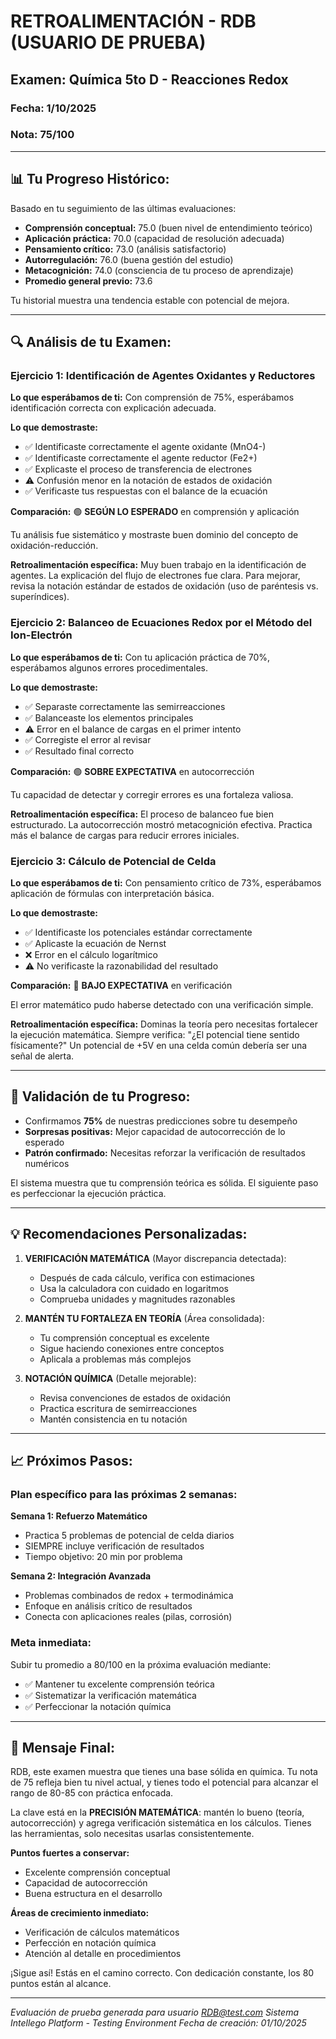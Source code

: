 # RETROALIMENTACIÓN - RDB (USUARIO DE PRUEBA)

## Examen: Química 5to D - Reacciones Redox
### Fecha: 1/10/2025
### Nota: 75/100

---

## 📊 Tu Progreso Histórico:

Basado en tu seguimiento de las últimas evaluaciones:
- **Comprensión conceptual:** 75.0 (buen nivel de entendimiento teórico)
- **Aplicación práctica:** 70.0 (capacidad de resolución adecuada)
- **Pensamiento crítico:** 73.0 (análisis satisfactorio)
- **Autorregulación:** 76.0 (buena gestión del estudio)
- **Metacognición:** 74.0 (consciencia de tu proceso de aprendizaje)
- **Promedio general previo:** 73.6

Tu historial muestra una tendencia estable con potencial de mejora.

---

## 🔍 Análisis de tu Examen:

### Ejercicio 1: Identificación de Agentes Oxidantes y Reductores

**Lo que esperábamos de ti:** Con comprensión de 75%, esperábamos identificación correcta con explicación adecuada.

**Lo que demostraste:**
- ✅ Identificaste correctamente el agente oxidante (MnO4-)
- ✅ Identificaste correctamente el agente reductor (Fe2+)
- ✅ Explicaste el proceso de transferencia de electrones
- ⚠️ Confusión menor en la notación de estados de oxidación
- ✅ Verificaste tus respuestas con el balance de la ecuación

**Comparación:** 🟢 **SEGÚN LO ESPERADO** en comprensión y aplicación

Tu análisis fue sistemático y mostraste buen dominio del concepto de oxidación-reducción.

**Retroalimentación específica:**
Muy buen trabajo en la identificación de agentes. La explicación del flujo de electrones fue clara. Para mejorar, revisa la notación estándar de estados de oxidación (uso de paréntesis vs. superíndices).

### Ejercicio 2: Balanceo de Ecuaciones Redox por el Método del Ion-Electrón

**Lo que esperábamos de ti:** Con tu aplicación práctica de 70%, esperábamos algunos errores procedimentales.

**Lo que demostraste:**
- ✅ Separaste correctamente las semirreacciones
- ✅ Balanceaste los elementos principales
- ⚠️ Error en el balance de cargas en el primer intento
- ✅ Corregiste el error al revisar
- ✅ Resultado final correcto

**Comparación:** 🟢 **SOBRE EXPECTATIVA** en autocorrección

Tu capacidad de detectar y corregir errores es una fortaleza valiosa.

**Retroalimentación específica:**
El proceso de balanceo fue bien estructurado. La autocorrección mostró metacognición efectiva. Practica más el balance de cargas para reducir errores iniciales.

### Ejercicio 3: Cálculo de Potencial de Celda

**Lo que esperábamos de ti:** Con pensamiento crítico de 73%, esperábamos aplicación de fórmulas con interpretación básica.

**Lo que demostraste:**
- ✅ Identificaste los potenciales estándar correctamente
- ✅ Aplicaste la ecuación de Nernst
- ❌ Error en el cálculo logarítmico
- ⚠️ No verificaste la razonabilidad del resultado

**Comparación:** 🔵 **BAJO EXPECTATIVA** en verificación

El error matemático pudo haberse detectado con una verificación simple.

**Retroalimentación específica:**
Dominas la teoría pero necesitas fortalecer la ejecución matemática. Siempre verifica: "¿El potencial tiene sentido físicamente?" Un potencial de +5V en una celda común debería ser una señal de alerta.

---

## 🎯 Validación de tu Progreso:

- Confirmamos **75%** de nuestras predicciones sobre tu desempeño
- **Sorpresas positivas:** Mejor capacidad de autocorrección de lo esperado
- **Patrón confirmado:** Necesitas reforzar la verificación de resultados numéricos

El sistema muestra que tu comprensión teórica es sólida. El siguiente paso es perfeccionar la ejecución práctica.

---

## 💡 Recomendaciones Personalizadas:

1. **VERIFICACIÓN MATEMÁTICA** (Mayor discrepancia detectada):
   - Después de cada cálculo, verifica con estimaciones
   - Usa la calculadora con cuidado en logaritmos
   - Comprueba unidades y magnitudes razonables

2. **MANTÉN TU FORTALEZA EN TEORÍA** (Área consolidada):
   - Tu comprensión conceptual es excelente
   - Sigue haciendo conexiones entre conceptos
   - Aplicala a problemas más complejos

3. **NOTACIÓN QUÍMICA** (Detalle mejorable):
   - Revisa convenciones de estados de oxidación
   - Practica escritura de semirreacciones
   - Mantén consistencia en tu notación

---

## 📈 Próximos Pasos:

### Plan específico para las próximas 2 semanas:

**Semana 1: Refuerzo Matemático**
- Practica 5 problemas de potencial de celda diarios
- SIEMPRE incluye verificación de resultados
- Tiempo objetivo: 20 min por problema

**Semana 2: Integración Avanzada**
- Problemas combinados de redox + termodinámica
- Enfoque en análisis crítico de resultados
- Conecta con aplicaciones reales (pilas, corrosión)

### Meta inmediata:
Subir tu promedio a 80/100 en la próxima evaluación mediante:
- ✅ Mantener tu excelente comprensión teórica
- ✅ Sistematizar la verificación matemática
- ✅ Perfeccionar la notación química

---

## 📌 Mensaje Final:

RDB, este examen muestra que tienes una base sólida en química. Tu nota de 75 refleja bien tu nivel actual, y tienes todo el potencial para alcanzar el rango de 80-85 con práctica enfocada.

La clave está en la **PRECISIÓN MATEMÁTICA**: mantén lo bueno (teoría, autocorrección) y agrega verificación sistemática en los cálculos. Tienes las herramientas, solo necesitas usarlas consistentemente.

**Puntos fuertes a conservar:**
- Excelente comprensión conceptual
- Capacidad de autocorrección
- Buena estructura en el desarrollo

**Áreas de crecimiento inmediato:**
- Verificación de cálculos matemáticos
- Perfección en notación química
- Atención al detalle en procedimientos

¡Sigue así! Estás en el camino correcto. Con dedicación constante, los 80 puntos están al alcance.

---

*Evaluación de prueba generada para usuario RDB@test.com*
*Sistema Intellego Platform - Testing Environment*
*Fecha de creación: 01/10/2025*
